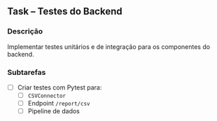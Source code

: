 ## Task – Testes do Backend

### Descrição
Implementar testes unitários e de integração para os componentes do backend.

### Subtarefas
- [ ] Criar testes com Pytest para:
  - [ ] `CSVConnector`
  - [ ] Endpoint `/report/csv`
  - [ ] Pipeline de dados